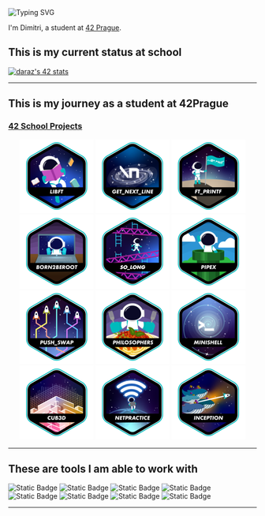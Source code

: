 <img src="https://readme-typing-svg.demolab.com?font=Press+Start+2P&pause=1000&color=07F700&background=000000&width=435&lines=Hello+World!" alt="Typing SVG" />

I'm Dimitri, a student at [42 Prague](https://www.42prague.com/).

## This is my current status at school
[![daraz's 42 stats](https://badge.mediaplus.ma/greenbinary/daraz?1337Badge=off&UM6P=off)](https://github.com/oakoudad/badge42)

---

## This is my journey as a student at 42Prague
### [42 School Projects](https://github.com/DiAraz/42_school_projects)
<div align="center">

<a href="https://github.com/DiAraz/42_school_projects/tree/main/libft">![42 Badge](https://github.com/DiAraz/DiAraz/blob/main/42_badges/libfte.png)</a>
<a href="https://github.com/DiAraz/42_school_projects/tree/main/get_next_line">![42 Badge](https://github.com/DiAraz/DiAraz/blob/main/42_badges/get_next_linee.png)</a>
<a href="https://github.com/DiAraz/42_school_projects/tree/main/ft_printf">![42 Badge](https://github.com/DiAraz/DiAraz/blob/main/42_badges/ft_printfe.png)</a>
<a href="https://github.com/DiAraz/42_school_projects/tree/main/Born2beroot">![42 Badge](https://github.com/DiAraz/DiAraz/blob/main/42_badges/born2beroote.png)</a>
<a href="https://github.com/DiAraz/42_school_projects/tree/main/so_long">![42 Badge](https://github.com/DiAraz/DiAraz/blob/main/42_badges/so_longe.png)</a>
<a href="https://github.com/DiAraz/42_school_projects/tree/main/pipex">![42 Badge](https://github.com/DiAraz/DiAraz/blob/main/42_badges/pipexe.png)</a>
<a href="https://github.com/DiAraz/42_school_projects/tree/main/push_swap">![42 Badge](https://github.com/DiAraz/DiAraz/blob/main/42_badges/push_swape.png)</a>
<a href="https://github.com/DiAraz/42_school_projects/tree/main/philosophers">![42 Badge](https://github.com/DiAraz/DiAraz/blob/main/42_badges/philosopherse.png)</a>
<a href="https://github.com/DiAraz/42_school_projects/tree/main/minishell">![42 Badge](https://github.com/DiAraz/DiAraz/blob/main/42_badges/minishelle.png)</a>
<a href="https://github.com/DiAraz/42_school_projects/tree/main/cub3d">![42 Badge](https://github.com/DiAraz/DiAraz/blob/main/42_badges/cub3de.png)</a>
<a href="https://github.com/DiAraz/42_school_projects/tree/main/net_practice">![42 Badge](https://github.com/DiAraz/DiAraz/blob/main/42_badges/netpracticee.png)</a>
<a href="https://github.com/DiAraz/42_school_projects/tree/main/inception">![42 Badge](https://github.com/DiAraz/DiAraz/blob/main/42_badges/inceptione.png)</a>
</div>

---

## These are tools I am able to work with
![Static Badge](https://img.shields.io/badge/C-0D1117?style=for-the-badge&logo=c&logoColor=blue)
![Static Badge](https://img.shields.io/badge/shell-0D1117?style=for-the-badge&logo=gnu-bash&logoColor=white)
![Static Badge](https://img.shields.io/badge/git-0D1117?style=for-the-badge&logo=git&logoColor=F5942C)
![Static Badge](https://img.shields.io/badge/github-0D1117?style=for-the-badge&logo=github)
![Static Badge](https://img.shields.io/badge/sql-0D1117?style=for-the-badge&logo=sqlite&logoColor=white)
![Static Badge](https://img.shields.io/badge/vscode-0D1117?style=for-the-badge&logo=visual-studio-code&logoColor=3893F5)
![Static Badge](https://img.shields.io/badge/markdown-0D1117?style=for-the-badge&logo=markdown&logoColor=white)
![Static Badge](https://img.shields.io/badge/linux-0D1117?style=for-the-badge&logo=linux&logoColor=white)

---
